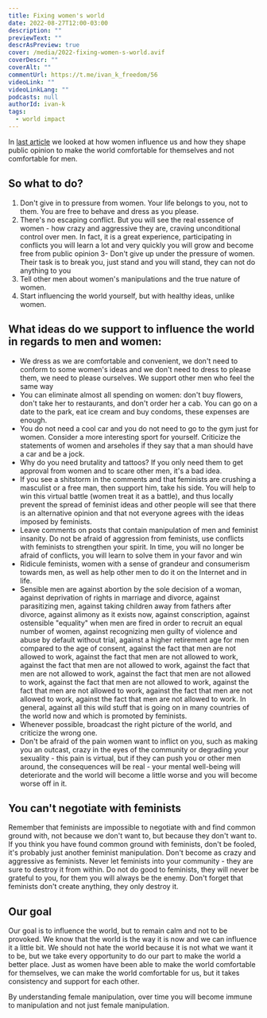 ```yaml
---
title: Fixing women's world
date: 2022-08-27T12:00-03:00
description: ""
previewText: ""
descrAsPreview: true
cover: /media/2022-fixing-women-s-world.avif
coverDescr: ""
coverAlt: ""
commentUrl: https://t.me/ivan_k_freedom/56
videoLink: ""
videoLinkLang: ""
podcasts: null
authorId: ivan-k
tags:
  - world impact
---
```


In [last article](2022-women-s-world-how-women-influence-men) we looked at how women influence us and how they shape public opinion to make the world comfortable for themselves and not comfortable for men.

## So what to do?

1. Don't give in to pressure from women. Your life belongs to you, not to them. You are free to behave and dress as you please.
2. There's no escaping conflict. But you will see the real essence of women - how crazy and aggressive they are, craving unconditional control over men. In fact, it is a great experience, participating in conflicts you will learn a lot and very quickly you will grow and become free from public opinion
   3- Don't give up under the pressure of women. Their task is to break you, just stand and you will stand, they can not do anything to you
3. Tell other men about women's manipulations and the true nature of women.
4. Start influencing the world yourself, but with healthy ideas, unlike women.

## What ideas do we support to influence the world in regards to men and women:

- We dress as we are comfortable and convenient, we don't need to conform to some women's ideas and we don't need to dress to please them, we need to please ourselves. We support other men who feel the same way
- You can eliminate almost all spending on women: don't buy flowers, don't take her to restaurants, and don't order her a cab. You can go on a date to the park, eat ice cream and buy condoms, these expenses are enough.
- You do not need a cool car and you do not need to go to the gym just for women. Consider a more interesting sport for yourself. Criticize the statements of women and arseholes if they say that a man should have a car and be a jock.
- Why do you need brutality and tattoos? If you only need them to get approval from women and to scare other men, it's a bad idea.
- If you see a shitstorm in the comments and that feminists are crushing a masculist or a free man, then support him, take his side. You will help to win this virtual battle (women treat it as a battle), and thus locally prevent the spread of feminist ideas and other people will see that there is an alternative opinion and that not everyone agrees with the ideas imposed by feminists.
- Leave comments on posts that contain manipulation of men and feminist insanity. Do not be afraid of aggression from feminists, use conflicts with feminists to strengthen your spirit. In time, you will no longer be afraid of conflicts, you will learn to solve them in your favor and win
- Ridicule feminists, women with a sense of grandeur and consumerism towards men, as well as help other men to do it on the Internet and in life.
- Sensible men are against abortion by the sole decision of a woman, against deprivation of rights in marriage and divorce, against parasitizing men, against taking children away from fathers after divorce, against alimony as it exists now, against conscription, against ostensible "equality" when men are fired in order to recruit an equal number of women, against recognizing men guilty of violence and abuse by default without trial, against a higher retirement age for men compared to the age of consent, against the fact that men are not allowed to work, against the fact that men are not allowed to work, against the fact that men are not allowed to work, against the fact that men are not allowed to work, against the fact that men are not allowed to work, against the fact that men are not allowed to work, against the fact that men are not allowed to work, against the fact that men are not allowed to work, against the fact that men are not allowed to work. In general, against all this wild stuff that is going on in many countries of the world now and which is promoted by feminists.
- Whenever possible, broadcast the right picture of the world, and criticize the wrong one.
- Don't be afraid of the pain women want to inflict on you, such as making you an outcast, crazy in the eyes of the community or degrading your sexuality - this pain is virtual, but if they can push you or other men around, the consequences will be real - your mental well-being will deteriorate and the world will become a little worse and you will become worse off in it.

## You can't negotiate with feminists

Remember that feminists are impossible to negotiate with and find common ground with, not because we don't want to, but because they don't want to. If you think you have found common ground with feminists, don't be fooled, it's probably just another feminist manipulation. Don't become as crazy and aggressive as feminists. Never let feminists into your community - they are sure to destroy it from within. Do not do good to feminists, they will never be grateful to you, for them you will always be the enemy. Don't forget that feminists don't create anything, they only destroy it.

## Our goal

Our goal is to influence the world, but to remain calm and not to be provoked. We know that the world is the way it is now and we can influence it a little bit. We should not hate the world because it is not what we want it to be, but we take every opportunity to do our part to make the world a better place. Just as women have been able to make the world comfortable for themselves, we can make the world comfortable for us, but it takes consistency and support for each other.

By understanding female manipulation, over time you will become immune to manipulation and not just female manipulation.
